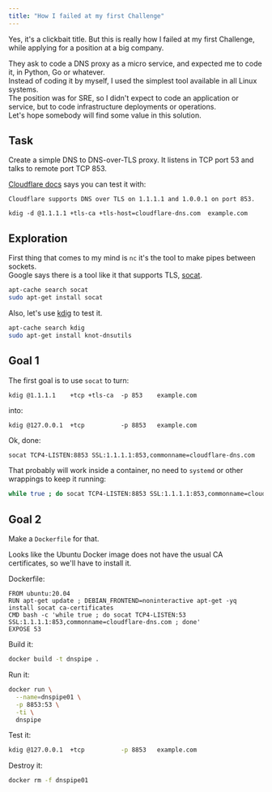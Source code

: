 ```yaml
---
title: "How I failed at my first Challenge"
---
```


Yes, it's a clickbait title. But this is really how I failed at my first Challenge, while applying for a position at a big company.

They ask to code a DNS proxy as a micro service, and expected me to code it, in Python, Go or whatever.  
Instead of coding it by myself, I used the simplest tool available in all Linux systems.  
The position was for SRE, so I didn't expect to code an application or service, but to code infrastructure deployments or operations.  
Let's hope somebody will find some value in this solution.  


## Task

Create a simple DNS to DNS-over-TLS proxy. It listens in TCP port 53 and talks to remote port TCP 853.

[Cloudflare docs](https://developers.cloudflare.com/1.1.1.1/dns-over-tls) says you can test it with:

    Cloudflare supports DNS over TLS on 1.1.1.1 and 1.0.0.1 on port 853.

    kdig -d @1.1.1.1 +tls-ca +tls-host=cloudflare-dns.com  example.com


## Exploration

First thing that comes to my mind is `nc` it's the tool to make pipes between sockets.  
Google says there is a tool like it that supports TLS, [socat](http://www.dest-unreach.org/socat/doc/socat.html).  

``` bash
apt-cache search socat
sudo apt-get install socat
``` 

Also, let's use [kdig](http://manpages.ubuntu.com/manpages/bionic/man1/kdig.1.html) to test it.


``` bash
apt-cache search kdig
sudo apt-get install knot-dnsutils
``` 

## Goal 1

The first goal is to use `socat` to turn:

`kdig @1.1.1.1    +tcp +tls-ca  -p 853    example.com`

into:

`kdig @127.0.0.1  +tcp          -p 8853   example.com`


Ok, done:

``` bash
socat TCP4-LISTEN:8853 SSL:1.1.1.1:853,commonname=cloudflare-dns.com
``` 

That probably will work inside a container, no need to `systemd` or other wrappings to keep it running:

``` bash
while true ; do socat TCP4-LISTEN:8853 SSL:1.1.1.1:853,commonname=cloudflare-dns.com ; done
``` 

## Goal 2

Make a `Dockerfile` for that.  

Looks like the Ubuntu Docker image does not have the usual CA certificates, so we'll have to install it.

Dockerfile:

```
FROM ubuntu:20.04
RUN apt-get update ; DEBIAN_FRONTEND=noninteractive apt-get -yq install socat ca-certificates
CMD bash -c 'while true ; do socat TCP4-LISTEN:53 SSL:1.1.1.1:853,commonname=cloudflare-dns.com ; done'
EXPOSE 53
``` 

Build it:

``` bash
docker build -t dnspipe .
```

Run it:

``` bash
docker run \
  --name=dnspipe01 \
  -p 8853:53 \
  -ti \
  dnspipe
``` 

Test it:

``` bash
kdig @127.0.0.1  +tcp          -p 8853   example.com
``` 

Destroy it:

``` bash
docker rm -f dnspipe01
```

